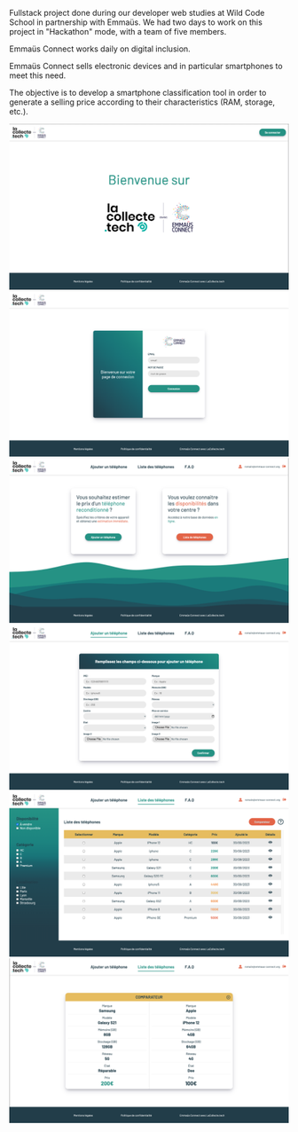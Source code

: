 Fullstack project done during our developer web studies at Wild Code School in partnership with Emmaüs. We had two days to work on this project in "Hackathon" mode, with a team of five members.

Emmaüs Connect works daily on digital inclusion.

Emmaüs Connect sells electronic devices and in particular smartphones to meet this need.

The objective is to develop a smartphone classification tool in order to generate a selling price according to their characteristics (RAM, storage, etc.).

![homepage](./frontend/src/assets/homepage.png)
![connection](./frontend/src/assets/connection_form.png)
![user_homepage](./frontend/src/assets/user_homepage.png)
![phones_add_form](./frontend/src/assets/phones_add_form.png)
![phones_list](./frontend/src/assets/phones_list.png)
![phones_compare](./frontend/src/assets/phones_compare.png)
